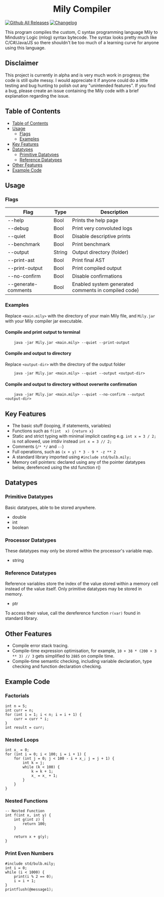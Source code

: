 <h1 align="center">
    Mily Compiler
</h1>

[![Github All Releases](https://img.shields.io/github/downloads/electricgun/mily-compiler/total.svg)]()
[![Changelog](https://img.shields.io/badge/changelog-md-blue.svg)](CHANGELOG.md)

This program compiles the custom, C syntax programming language Mily to Mindustry Logic (mlog) syntax bytecode. 
The syntax looks pretty much like C/C#/Java/JS so there shouldn't be too much of a learning curve for anyone using this language.

## Disclaimer

This project is currently in alpha and is very much work in progress; the code is still quite messy. 
I would appreciate it if anyone could do a little testing and bug hunting to polish out any "unintended features". 
If you find a bug, please create an issue containing the Mily code with a brief explanation regarding the issue.

## Table of Contents

* [Table of Contents](#table-of-contents)
* [Usage](#usage)
  * [Flags](#flags)
  * [Examples](#examples)
* [Key Features](#key-features)
* [Datatypes](#datatypes)
  * [Primitive Datatypes](#primitive-datatypes)
  * [Reference Datatypes](#reference-datatypes)
  <!-- * [Array Reference Datatypes](#array-reference-datatypes) -->
* [Other Features](#other-features)
* [Example Code](#example-code)

## Usage
### Flags
| Flag                | Type   | Description                                         |
|---------------------|--------|-----------------------------------------------------|
| --help              | Bool   | Prints the help page                                |
| --debug             | Bool   | Print very convoluted logs                          |
| --quiet             | Bool   | Disable descriptive prints                          |
| --benchmark         | Bool   | Print benchmark                                     |
| --output            | String | Output directory (folder)                           |
| --print-ast         | Bool   | Print final AST                                     |
| --print-output      | Bool   | Print compiled output                               |
| --no-confirm        | Bool   | Disable confirmations                               |
| --generate-comments | Bool   | Enabled system generated comments in compiled code) |

### Examples
Replace `<main.mily>` with the directory of your main Mily file, and `Mily.jar` with your Mily compiler jar executable.
#### Compile and print output to terminal 
```shell
    java -jar Mily.jar <main.mily> --quiet --print-output 
```
#### Compile and output to directory
Replace `<output-dir>` with the directory of the output folder
```shell
    java -jar Mily.jar <main.mily> --quiet --output <output-dir>
```

#### Compile and output to directory without overwrite confirmation
```shell
    java -jar Mily.jar <main.mily> --quiet --no-confirm --output <output-dir>
```

## Key Features
- The basic stuff (looping, if statements, variables)
- Functions such as `f(int  x) {return x}`
- Static and strict typing with minimal implicit casting e.g. `int x = 3 / 2;` is not allowed, use intdiv instead `int x = 3 // 2;`
- Comments (`/* */` and `--`)
- Full operations, such as `(x + y) * 3 - 9 * -z ** 2`
- A standard library imported using `#include std/bulb.mily;`
- Memory cell pointers: declared using any of the pointer datatypes below, derefenced using the std function r()

## Datatypes

### Primitive Datatypes
Basic datatypes, able to be stored anywhere.
- double
- int
- boolean

### Processor Datatypes
These datatypes may only be stored within the processor's variable map.
- string

### Reference Datatypes
Reference variables store the index of the value stored within a memory cell instead of the value itself. Only primitive datatypes may be stored in memory.
- ptr<type>

To access their value, call the dereference function `r(var)` found in standard library.

<!--
### Array Reference Datatypes [WIP]
Complex datatypes. Able to store many primitive values.
- [WIP] arr<type> ... [length] - Contiguous array of size `length`. Fixed size but fast element accessing - O(1).
- [WIP] lnlist<type> - Linked list. Dynamic size, but slow element accessing - O(n).
- [WIP] blnlist<type> ... [blocksize] - Blocked linked list. Essentially a linked list of contiguous arrays of size `blocksize`. 
A larger block size will result in a faster element access speed, but more memory space.
Access a value at index `n` using the array dereference function `ar(array, n)` found in the standard library
-->

## Other Features
- Compile error stack tracing.
- Compile-time expression optimisation, for example, `10 + 38 * (200 + 3 ** 3) // 3` gets simplified to `2885` on compile time.
- Compile-time semantic checking, including variable declaration, type checking and function declaration checking.

## Example Code
### Factorials
```
int n = 5;
int curr = n;
for (int i = 1; i < n; i = i + 1) {
    curr = curr * i;
}
int result = curr;
```

### Nested Loops
```
int x_ = 0;
for (int i = 0; i < 100; i = i + 1) {
    for (int j = 0; j < 100 - i + x_; j = j + 1) {
        int k = j;
        while (k < 100) {
            k = k + 1;
            x_ = x_ + 1;
        }
    }
}
```

### Nested Functions
```
-- Nested Function
int f(int x, int y) {
    int g(int z) {
        return 100;
    }
    
    return x + g(y);
}
```

### Print Even Numbers
```
#include std/bulb.mily;
int i = 0;
while (i < 1000) {
    print(i % 2 == 0);
    i = i + 1;
}
printflush(@message1);
```